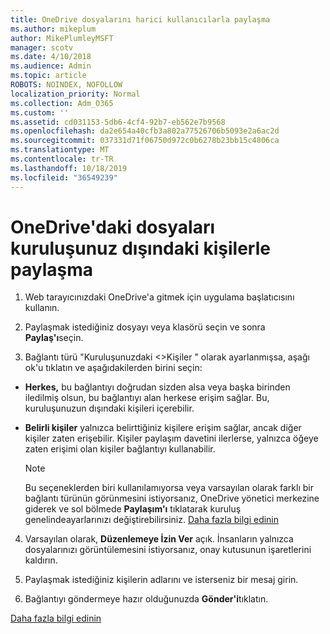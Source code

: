 ```yaml
---
title: OneDrive dosyalarını harici kullanıcılarla paylaşma
ms.author: mikeplum
author: MikePlumleyMSFT
manager: scotv
ms.date: 4/10/2018
ms.audience: Admin
ms.topic: article
ROBOTS: NOINDEX, NOFOLLOW
localization_priority: Normal
ms.collection: Adm_O365
ms.custom: ''
ms.assetid: cd031153-5db6-4cf4-92b7-eb562e7b9568
ms.openlocfilehash: da2e654a40cfb3a802a77526706b5093e2a6ac2d
ms.sourcegitcommit: 037331d71f06750d972c0b6278b23bb15c4806ca
ms.translationtype: MT
ms.contentlocale: tr-TR
ms.lasthandoff: 10/18/2019
ms.locfileid: "36549239"
---
```

# <a name="share-files-in-onedrive-with-people-outside-your-organization"></a>OneDrive'daki dosyaları kuruluşunuz dışındaki kişilerle paylaşma

1. Web tarayıcınızdaki OneDrive'a gitmek için uygulama başlatıcısını kullanın. 
    
2. Paylaşmak istediğiniz dosyayı veya klasörü seçin ve sonra **Paylaş'ı**seçin. 
    
3. Bağlantı türü "Kuruluşunuzdaki \<\>Kişiler " olarak ayarlanmışsa, aşağı ok'u tıklatın ve aşağıdakilerden birini seçin: 
    
  - **Herkes,** bu bağlantıyı doğrudan sizden alsa veya başka birinden iledilmiş olsun, bu bağlantıyı alan herkese erişim sağlar. Bu, kuruluşunuzun dışındaki kişileri içerebilir. 
    
  - **Belirli kişiler** yalnızca belirttiğiniz kişilere erişim sağlar, ancak diğer kişiler zaten erişebilir. Kişiler paylaşım davetini ilerlerse, yalnızca öğeye zaten erişimi olan kişiler bağlantıyı kullanabilir. 
    
    > [!NOTE]
    > Bu seçeneklerden biri kullanılamıyorsa veya varsayılan olarak farklı bir bağlantı türünün görünmesini istiyorsanız, OneDrive yönetici merkezine giderek ve sol bölmede **Paylaşım'ı** tıklatarak kuruluş genelindeayarlarınızı değiştirebilirsiniz. [Daha fazla bilgi edinin](https://go.microsoft.com/fwlink/?linkid=871961)
  
4. Varsayılan olarak, **Düzenlemeye İzin Ver** açık. İnsanların yalnızca dosyalarınızı görüntülemesini istiyorsanız, onay kutusunun işaretlerini kaldırın. 
    
5. Paylaşmak istediğiniz kişilerin adlarını ve isterseniz bir mesaj girin.
    
6. Bağlantıyı göndermeye hazır olduğunuzda **Gönder'i**tıklatın. 
    
[Daha fazla bilgi edinin](https://go.microsoft.com/fwlink/?linkid=871861)
  

